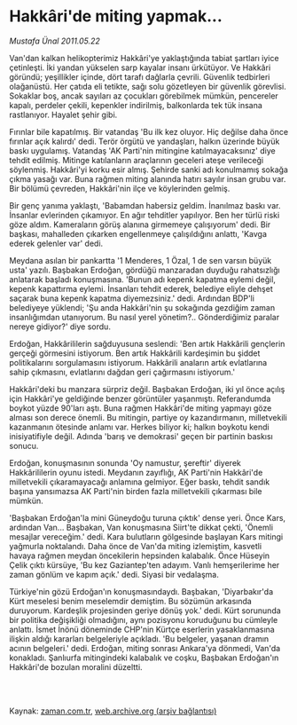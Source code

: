 # Hakkâri'de miting yapmak...

*Mustafa Ünal 2011.05.22*

<td class="columnist-detail">
<p>Van'dan kalkan helikopterimiz Hakkâri'ye yaklaştığında tabiat şartları iyice çetinleşti. İki yandan yükselen sarp kayalar insanı ürkütüyor. Ve Hakkâri göründü; yeşillikler içinde, dört tarafı dağlarla çevrili. Güvenlik tedbirleri olağanüstü. Her çatıda eli tetikte, sağı solu gözetleyen bir güvenlik görevlisi. Sokaklar boş, ancak sayıları az çocukları görebilmek mümkün, pencereler kapalı, perdeler çekili, kepenkler indirilmiş, balkonlarda tek tük insana rastlanıyor. Hayalet şehir gibi.</p>
<p>
<div id="haberMetinDiv">
<p>Fırınlar bile kapatılmış. Bir vatandaş 'Bu ilk kez oluyor. Hiç değilse daha önce fırınlar açık kalırdı' dedi. Terör örgütü ve yandaşları, halkın üzerinde büyük baskı uygulamış. Vatandaş 'AK Parti'nin mitingine katılmayacaksınız' diye tehdit edilmiş. Mitinge katılanların araçlarının geceleri ateşe verileceği söylenmiş. Hakkâri'yi korku esir almış. Şehirde sanki adı konulmamış sokağa çıkma yasağı var. Buna rağmen miting alanında hatırı sayılır insan grubu var. Bir bölümü çevreden, Hakkâri'nin ilçe ve köylerinden gelmiş.
<p>Bir genç yanıma yaklaştı, 'Babamdan habersiz geldim. İnanılmaz baskı var. İnsanlar evlerinden çıkamıyor. En ağır tehditler yapılıyor. Ben her türlü riski göze aldım. Kameraların görüş alanına girmemeye çalışıyorum' dedi. Bir başkası, mahalleden çıkarken engellenmeye çalışıldığını anlattı, 'Kavga ederek gelenler var' dedi.
<p>Meydana asılan bir pankartta '1 Menderes, 1 Özal, 1 de sen varsın büyük usta' yazılı. Başbakan Erdoğan, gördüğü manzaradan duyduğu rahatsızlığı anlatarak başladı konuşmasına. 'Bunun adı kepenk kapatma eylemi değil, kepenk kapattırma eylemi. İnsanları tehdit ederek, belediye eliyle dehşet saçarak buna kepenk kapatma diyemezsiniz.' dedi. Ardından BDP'li belediyeye yüklendi; 'Şu anda Hakkâri'nin şu sokağında gezdiğim zaman insanlığımdan utanıyorum. Bu nasıl yerel yönetim?.. Gönderdiğimiz paralar nereye gidiyor?' diye sordu.
<p>Erdoğan, Hakkârililerin sağduyusuna seslendi: 'Ben artık Hakkârili gençlerin gerçeği görmesini istiyorum. Ben artık Hakkârili kardeşimin bu şiddet politikalarını sorgulamasını istiyorum. Hakkârili anaların artık evlatlarına sahip çıkmasını, evlatlarını dağdan geri çağırmasını istiyorum.'
<p>Hakkâri'deki bu manzara sürpriz değil. Başbakan Erdoğan, iki yıl önce açılış için Hakkâri'ye geldiğinde benzer görüntüler yaşanmıştı. Referandumda boykot yüzde 90'ları aştı. Buna rağmen Hakkâri'de miting yapmayı göze alması son derece önemli. Bu mitingin, partiye oy kazandırmanın, milletvekili kazanmanın ötesinde anlamı var. Herkes biliyor ki; halkın boykotu kendi inisiyatifiyle değil. Adında 'barış ve demokrasi' geçen bir partinin baskısı sonucu.
<p>Erdoğan, konuşmasının sonunda 'Oy namustur, şereftir' diyerek Hakkârililerin oyunu istedi. Meydanın zayıflığı, AK Parti'nin Hakkâri'de milletvekili çıkaramayacağı anlamına gelmiyor. Eğer baskı, tehdit sandık başına yansımazsa AK Parti'nin birden fazla milletvekili çıkarması bile mümkün.
<p>'Başbakan Erdoğan'la mini Güneydoğu turuna çıktık' dense yeri. Önce Kars, ardından Van... Başbakan, Van konuşmasına Siirt'te dikkat çekti, 'Önemli mesajlar vereceğim.' dedi. Kara bulutların gölgesinde başlayan Kars mitingi yağmurla noktalandı. Daha önce de Van'da miting izlemiştim, kasvetli havaya rağmen meydan öncekilerin hepsinden kalabalık. Önce Hüseyin Çelik çıktı kürsüye, 'Bu kez Gaziantep'ten adayım. Vanlı hemşerilerime her zaman gönlüm ve kapım açık.' dedi. Siyasi bir vedalaşma.
<p>Türkiye'nin gözü Erdoğan'ın konuşmasındaydı. Başbakan, 'Diyarbakır'da Kürt meselesi benim meselemdir demiştim. Bu sözümün arkasında duruyorum. Kardeşlik projesinden geriye dönüş yok.' dedi. Kürt sorununda bir politika değişikliği olmadığını, aynı pozisyonu koruduğunu bu cümleyle anlattı. İsmet İnönü döneminde CHP'nin Kürtçe eserlerin yasaklanmasına ilişkin aldığı kararları belgeleriyle açıkladı. 'Bu belgeler, yaşanan dramın acının belgeleri.' dedi. Erdoğan, miting sonrası Ankara'ya dönmedi, Van'da konakladı. Şanlıurfa mitingindeki kalabalık ve coşku, Başbakan Erdoğan'ın Hakkâri'de bozulan moralini düzeltti. </p></p></p></p></p></p></p></p></div>
</p>


<p><br>
		 </br></p></td>

Kaynak: [zaman.com.tr](http://zaman.com.tr/yazar.do?yazino=1137216), [web.archive.org (arşiv bağlantısı)](http://web.archive.org/web/20110809061136/http://www.zaman.com.tr:80/yazar.do?yazino=1137216)
